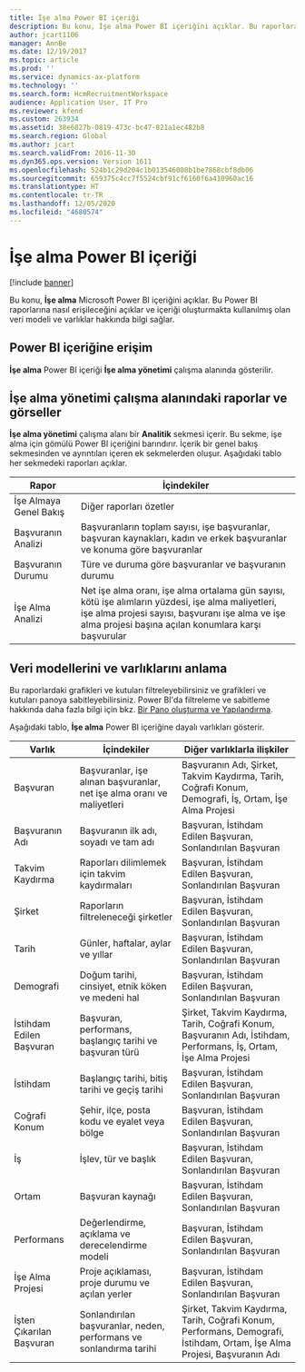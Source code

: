 ```yaml
---
title: İşe alma Power BI içeriği
description: Bu konu, İşe alma Power BI içeriğini açıklar. Bu raporlara nasıl erişileceğini açıklar ve içeriği oluşturmakta kullanılmış olan veri modeli ve varlıklar hakkında bilgi sağlar.
author: jcart1106
manager: AnnBe
ms.date: 12/19/2017
ms.topic: article
ms.prod: ''
ms.service: dynamics-ax-platform
ms.technology: ''
ms.search.form: HcmRecruitmentWorkspace
audience: Application User, IT Pro
ms.reviewer: kfend
ms.custom: 263934
ms.assetid: 38e6827b-0819-473c-bc47-821a1ec482b8
ms.search.region: Global
ms.author: jcart
ms.search.validFrom: 2016-11-30
ms.dyn365.ops.version: Version 1611
ms.openlocfilehash: 524b1c29d204c1b013546008b1be7868cbf8db06
ms.sourcegitcommit: 659375c4cc7f5524cbf91cf6160f6a410960ac16
ms.translationtype: HT
ms.contentlocale: tr-TR
ms.lasthandoff: 12/05/2020
ms.locfileid: "4680574"
---
```

# <a name="recruiting-power-bi-content"></a>İşe alma Power BI içeriği

[!include [banner](../includes/banner.md)]

Bu konu, **İşe alma** Microsoft Power BI içeriğini açıklar. Bu Power BI raporlarına nasıl erişileceğini açıklar ve içeriği oluşturmakta kullanılmış olan veri modeli ve varlıklar hakkında bilgi sağlar.

## <a name="accessing-the-power-bi-content"></a>Power BI içeriğine erişim
**İşe alma** Power BI içeriği **İşe alma yönetimi** çalışma alanında gösterilir.

## <a name="reports-and-visuals-in-the-recruitment-management-workspace"></a>İşe alma yönetimi çalışma alanındaki raporlar ve görseller
**İşe alma yönetimi** çalışma alanı bir **Analitik** sekmesi içerir. Bu sekme, işe alma için gömülü Power BI içeriğini barındırır. İçerik bir genel bakış sekmesinden ve ayrıntıları içeren ek sekmelerden oluşur. Aşağıdaki tablo her sekmedeki raporları açıklar.

| Rapor               | İçindekiler |
|----------------------|----------|
| İşe Almaya Genel Bakış | Diğer raporları özetler |
| Başvuranın Analizi   | Başvuranların toplam sayısı, işe başvuranlar, başvuran kaynakları, kadın ve erkek başvuranlar ve konuma göre başvuranlar |
| Başvuranın Durumu     | Türe ve duruma göre başvuranlar ve başvuranın durumu |
| İşe Alma Analizi  | Net işe alma oranı, işe alma ortalama gün sayısı, kötü işe alımların yüzdesi, işe alma maliyetleri, işe alma projesi sayısı, başvuranı işe alma ve işe alma projesi başına açılan konumlara karşı başvurular |

## <a name="understanding-the-data-model-and-entities"></a>Veri modellerini ve varlıklarını anlama
Bu raporlardaki grafikleri ve kutuları filtreleyebilirsiniz ve grafikleri ve kutuları panoya sabitleyebilirsiniz. Power BI'da filtreleme ve sabitleme hakkında daha fazla bilgi için bkz. [Bir Pano oluşturma ve Yapılandırma](https://powerbi.microsoft.com/guided-learning/powerbi-learning-4-2-create-configure-dashboards).

Aşağıdaki tablo, **İşe alma** Power BI içeriğine dayalı varlıkları gösterir.

| Varlık               | İçindekiler                                                         | Diğer varlıklarla ilişkiler |
|----------------------|------------------------------------------------------------------|-----------------------------------|
| Başvuran            | Başvuranlar, işe alınan başvuranlar, net işe alma oranı ve maliyetleri          | Başvuranın Adı, Şirket, Takvim Kaydırma, Tarih, Coğrafi Konum, Demografi, İş, Ortam, İşe Alma Projesi |
| Başvuranın Adı       | Başvuranın ilk adı, soyadı ve tam adı                   | Başvuran, İstihdam Edilen Başvuran, Sonlandırılan Başvuran |
| Takvim Kaydırma      | Raporları dilimlemek için takvim kaydırmaları                                | Başvuran, İstihdam Edilen Başvuran, Sonlandırılan Başvuran |
| Şirket              | Raporların filtreleneceği şirketler                                   | Başvuran, İstihdam Edilen Başvuran, Sonlandırılan Başvuran |
| Tarih                 | Günler, haftalar, aylar ve yıllar                                   | Başvuran, İstihdam Edilen Başvuran, Sonlandırılan Başvuran |
| Demografi         | Doğum tarihi, cinsiyet, etnik köken ve medeni hal         | Başvuran, İstihdam Edilen Başvuran, Sonlandırılan Başvuran |
| İstihdam Edilen Başvuran   | Başvuran, performans, başlangıç tarihi ve başvuran türü           | Şirket, Takvim Kaydırma, Tarih, Coğrafi Konum, Başvuranın Adı, İstihdam, Performans, İş, Ortam, İşe Alma Projesi |
| İstihdam           | Başlangıç tarihi, bitiş tarihi ve geçiş tarihi                        | Başvuran, İstihdam Edilen Başvuran, Sonlandırılan Başvuran |
| Coğrafi Konum  | Şehir, ilçe, posta kodu ve eyalet veya bölge                 | Başvuran, İstihdam Edilen Başvuran, Sonlandırılan Başvuran |
| İş                  | İşlev, tür ve başlık                                        | Başvuran, İstihdam Edilen Başvuran, Sonlandırılan Başvuran |
| Ortam                | Başvuran kaynağı                                             | Başvuran, İstihdam Edilen Başvuran, Sonlandırılan Başvuran |
| Performans          | Değerlendirme, açıklama ve derecelendirme modeli                            | Başvuran, İstihdam Edilen Başvuran, Sonlandırılan Başvuran |
| İşe Alma Projesi  | Proje açıklaması, proje durumu ve açılan yerler                | Başvuran, İstihdam Edilen Başvuran, Sonlandırılan Başvuran |
| İşten Çıkarılan Başvuran | Sonlandırılan başvuranlar, neden, performans ve sonlandırma tarihi | Şirket, Takvim Kaydırma, Tarih, Coğrafi Konum, Performans, Demografi, İstihdam, Ortam, İşe Alma Projesi, Başvuranın Adı |
